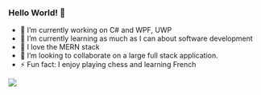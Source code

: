 ### Hello World!  👋

- 🔭 I’m currently working on C# and WPF, UWP
- 📖 I’m currently learning as much as I can about software development
- 💙 I love the MERN stack
- 🙌 I’m looking to collaborate on a large full stack application.
- ⚡ Fun fact: I enjoy playing chess and learning French

<img src="https://github-readme-stats.vercel.app/api?username=algojedi&&show_icons=true&title_color=ffffff&include_all_commits=true&count_private=true&icon_color=bb2acf&text_color=daf7dc&bg_color=162252"/>
